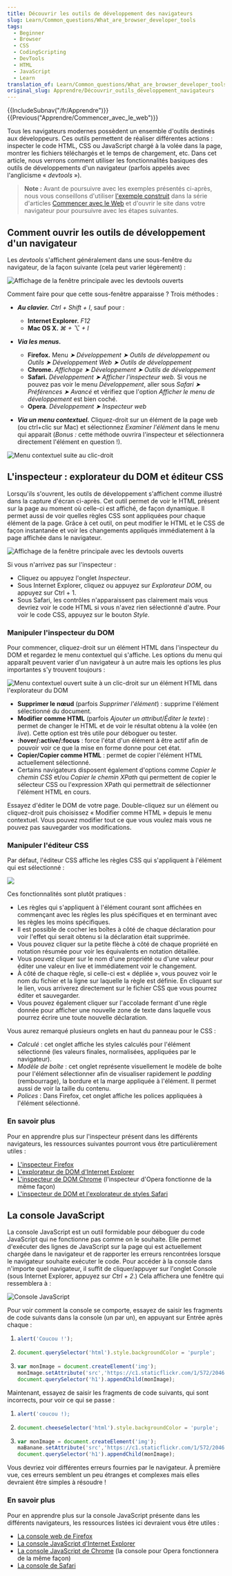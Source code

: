 ```yaml
---
title: Découvrir les outils de développement des navigateurs
slug: Learn/Common_questions/What_are_browser_developer_tools
tags:
  - Beginner
  - Browser
  - CSS
  - CodingScripting
  - DevTools
  - HTML
  - JavaScript
  - Learn
translation_of: Learn/Common_questions/What_are_browser_developer_tools
original_slug: Apprendre/Découvrir_outils_développement_navigateurs
---
```

{{IncludeSubnav("/fr/Apprendre")}}{{Previous("Apprendre/Commencer_avec_le_web")}}

Tous les navigateurs modernes possèdent un ensemble d'outils destinés aux développeurs. Ces outils permettent de réaliser différentes actions : inspecter le code HTML, CSS ou JavaScript chargé à la volée dans la page, montrer les fichiers téléchargés et le temps de chargement, etc. Dans cet article, nous verrons comment utiliser les fonctionnalités basiques des outils de développements d'un navigateur (parfois appelés avec l'anglicisme « _devtools_ »).

> **Note :** Avant de poursuivre avec les exemples présentés ci-après, nous vous conseillons d'utiliser [l'exemple construit](http://mdn.github.io/beginner-html-site-scripted/) dans la série d'articles [Commencer avec le Web](/fr/Apprendre/Commencer_avec_le_web) et d'ouvrir le site dans votre navigateur pour poursuivre avec les étapes suivantes.

## Comment ouvrir les outils de développement d'un navigateur

Les _devtools_ s'affichent généralement dans une sous-fenêtre du navigateur, de la façon suivante (cela peut varier légèrement) :

![Affichage de la fenêtre principale avec les devtools ouverts](DSC02620.png)

Comment faire pour que cette sous-fenêtre apparaisse ? Trois méthodes :

- **_Au clavier._** _Ctrl + Shift + I_, sauf pour :

  - **Internet Explorer.** _F12_
  - **Mac OS X.** *⌘ + ⌥ + I*

- **_Via les menus._**

  - **Firefox.** Menu _➤_ _Développement ➤ Outils de développement_ ou _Outils_ _➤_ _Développement Web ➤ Outils de développement_
  - **Chrome.** _Affichage ➤ Développement ➤ Outils de développement_
  - **Safari.** _Développement ➤ Afficher l'inspecteur web._ Si vous ne pouvez pas voir le menu _Développement_, aller sous _Safari ➤ Préférences ➤ Avancé_ et vérifiez que l'option _Afficher le menu de développement_ est bien coché.
  - **Opera**. _Développement ➤ Inspecteur web_

- **_Via un menu contextuel._** Cliquez-droit sur un élément de la page web (ou ctrl+clic sur Mac) et sélectionnez _Examiner l'élément_ dans le menu qui apparait (_Bonus :_ cette méthode ouvrira l'inspecteur et sélectionnera directement l'élément en question !).

![Menu contextuel suite au clic-droit](devtools.png)

## L'inspecteur : explorateur du DOM et éditeur CSS

Lorsqu'ils s'ouvrent, les outils de développement s'affichent comme illustré dans la capture d'écran ci-après. Cet outil permet de voir le HTML présent sur la page au moment où celle-ci est affiché, de façon dynamique. Il permet aussi de voir quelles règles CSS sont appliquées pour chaque élément de la page. Grâce à cet outil, on peut modifier le HTML et le CSS de façon instantanée et voir les changements appliqués immédiatement à la page affichée dans le navigateur.

![Affichage de la fenêtre principale avec les devtools ouverts](DSC02620.png)

Si vous n'arrivez pas sur l'inspecteur :

- Cliquez ou appuyez l'onglet _Inspecteur_.
- Sous Internet Explorer, cliquez ou appuyez sur _Explorateur DOM_, ou appuyez sur Ctrl + 1.
- Sous Safari, les contrôles n'apparaissent pas clairement mais vous devriez voir le code HTML si vous n'avez rien sélectionné d'autre. Pour voir le code CSS, appuyez sur le bouton _Style_.

### Manipuler l'inspecteur du DOM

Pour commencer, cliquez-droit sur un élément HTML dans l'inspecteur du DOM et regardez le menu contextuel qui s'affiche. Les options du menu qui apparaît peuvent varier d'un navigateur à un autre mais les options les plus importantes s'y trouvent toujours :

![Menu contextuel ouvert suite à un clic-droit sur un élément HTML dans l'explorateur du DOM](menu_contextuel.png)

- **Supprimer le nœud** (parfois _Supprimer l'élément_) : supprime l'élément sélectionné du document.
- **Modifier comme HTML** (parfois _Ajouter un attribut_/_Éditer le texte_) : permet de changer le HTML et de voir le résultat obtenu à la volée (en _live_). Cette option est très utile pour déboguer ou tester.
- **:hover/:active/:focus** : force l'état d'un élément à être actif afin de pouvoir voir ce que la mise en forme donne pour cet état.
- **Copier/Copier comme HTML** : permet de copier l'élément HTML actuellement sélectionné.
- Certains navigateurs disposent également d'options comme _Copier le chemin CSS_ et/ou _Copier le chemin XPath_ qui permettent de copier le sélecteur CSS ou l'expression XPath qui permettrait de sélectionner l'élément HTML en cours.

Essayez d'éditer le DOM de votre page. Double-cliquez sur un élément ou cliquez-droit puis choisissez « Modifier comme HTML » depuis le menu contextuel. Vous pouvez modifier tout ce que vous voulez mais vous ne pouvez pas sauvegarder vos modifications.

### Manipuler l'éditeur CSS

Par défaut, l'éditeur CSS affiche les règles CSS qui s'appliquent à l'élément qui est sélectionné :

![](css-viewer-2.png)

Ces fonctionnalités sont plutôt pratiques :

- Les règles qui s'appliquent à l'élément courant sont affichées en commençant avec les règles les plus spécifiques et en terminant avec les règles les moins spécifiques.
- Il est possible de cocher les boîtes à côté de chaque déclaration pour voir l'effet qui serait obtenu si la déclaration était supprimée.
- Vous pouvez cliquer sur la petite flèche à côté de chaque propriété en notation résumée pour voir les équivalents en notation détaillée.
- Vous pouvez cliquer sur le nom d'une propriété ou d'une valeur pour éditer une valeur en live et immédiatement voir le changement.
- À côté de chaque règle, si celle-ci est « dépliée », vous pouvez voir le nom du fichier et la ligne sur laquelle la règle est définie. En cliquant sur le lien, vous arriverez directement sur le fichier CSS que vous pourrez éditer et sauvegarder.
- Vous pouvez également cliquer sur l'accolade fermant d'une règle donnée pour afficher une nouvelle zone de texte dans laquelle vous pourrez écrire une toute nouvelle déclaration.

Vous aurez remarqué plusieurs onglets en haut du panneau pour le CSS :

- _Calculé_ : cet onglet affiche les styles calculés pour l'élément sélectionné (les valeurs finales, normalisées, appliquées par le navigateur).
- _Modèle de boîte_ : cet onglet représente visuellement le modèle de boîte pour l'élément sélectionner afin de visualiser rapidement le _padding_ (rembourrage), la bordure et la marge appliquée à l'élément. Il permet aussi de voir la taille du contenu.
- _Polices_ : Dans Firefox, cet onglet affiche les polices appliquées à l'élément sélectionné.

### En savoir plus

Pour en apprendre plus sur l'inspecteur présent dans les différents navigateurs, les ressources suivantes pourront vous être particulièrement utiles :

- [L'inspecteur Firefox](/fr/docs/Outils/Inspecteur)
- [L'explorateur de DOM d'Internet Explorer](https://msdn.microsoft.com/library/dn255008%28v=vs.85%29.aspx)
- [L'inspecteur de DOM Chrome](https://developer.chrome.com/devtools/docs/dom-and-styles) (l'inspecteur d'Opera fonctionne de la même façon)
- [L'inspecteur de DOM et l'explorateur de styles Safari](https://developer.apple.com/library/safari/documentation/AppleApplications/Conceptual/Safari_Developer_Guide/ResourcesandtheDOM/ResourcesandtheDOM.html#//apple_ref/doc/uid/TP40007874-CH3-SW1)

## La console JavaScript

La console JavaScript est un outil formidable pour déboguer du code JavaScript qui ne fonctionne pas comme on le souhaite. Elle permet d'exécuter des lignes de JavaScript sur la page qui est actuellement chargée dans le navigateur et de rapporter les erreurs rencontrées lorsque le navigateur souhaite exécuter le code. Pour accéder à la console dans n'importe quel navigateur, il suffit de cliquer/appuyer sur l'onglet Console (sous Internet Explorer, appuyez sur _Ctrl + 2_.) Cela affichera une fenêtre qui ressemblera à :

![Console JavaScript](console.png)

Pour voir comment la console se comporte, essayez de saisir les fragments de code suivants dans la console (un par un), en appuyant sur Entrée après chaque :

1.  ```js
    alert('Coucou !');
    ```
2.  ```js
    document.querySelector('html').style.backgroundColor = 'purple';
    ```
3.  ```js
    var monImage = document.createElement('img');
    monImage.setAttribute('src','https://c1.staticflickr.com/1/572/20463320350_58483f6bed.jpg');
    document.querySelector('h1').appendChild(monImage);
    ```

Maintenant, essayez de saisir les fragments de code suivants, qui sont incorrects, pour voir ce qui se passe :

1.  ```js
    alert('coucou !);
    ```
2.  ```js
    document.cheeseSelector('html').style.backgroundColor = 'purple';
    ```
3.  ```js
    var monImage = document.createElement('img');
    maBanane.setAttribute('src','https://c1.staticflickr.com/1/572/20463320350_58483f6bed.jpg');
    document.querySelector('h1').appendChild(monImage);
    ```

Vous devriez voir différentes erreurs fournies par le navigateur. À première vue, ces erreurs semblent un peu étranges et complexes mais elles devraient être simples à résoudre !

### En savoir plus

Pour en apprendre plus sur la console JavaScript présente dans les différents navigateurs, les ressources listées ici devraient vous être utiles :

- [La console web de Firefox](/fr/docs/Outils/Console_Web)
- [La console JavaScript d'Internet Explorer](https://msdn.microsoft.com/library/dn255006%28v=vs.85%29.aspx)
- [La console JavaScript de Chrome](https://developer.chrome.com/devtools/docs/console) (la console pour Opera fonctionnera de la même façon)
- [La console de Safari](https://developer.apple.com/library/safari/documentation/AppleApplications/Conceptual/Safari_Developer_Guide/Console/Console.html#//apple_ref/doc/uid/TP40007874-CH6-SW1)
